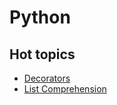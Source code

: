 # Python

## Hot topics
- [Decorators](Decorators/decorators.py)
- [List Comprehension](Data%20Structures%20and%20Algorithms/list_comprehension.py)